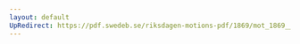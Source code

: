 ```yaml
---
layout: default
UpRedirect: https://pdf.swedeb.se/riksdagen-motions-pdf/1869/mot_1869__ak__00111/mot_1869__ak__00111_001.pdf
---
```

